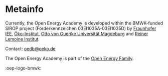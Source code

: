 # Metainfo

Currently, the Open Energy Academy is developed within the BMWK-funded SIROP project (Förderkennzeichen 03EI1035A-03EI1035D) by [Fraunhofer IEE](https://www.iee.fraunhofer.de/), [Öko-Institut](https://www.oeko.de/), [Otto von Guerike Universität Magdeburg](https://www.inf.ovgu.de/) and [Reiner Lemoine Institut](https://reiner-lemoine-institut.de/).


Contact: oedb@oeko.de


The Open Energy Academy is part of the [Open Energy Family](https://openenergy-platform.org/about/).

:oep-logo-bmwk:
